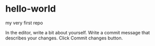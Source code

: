 # hello-world
my very first repo

In the editor, write a bit about yourself.
Write a commit message that describes your changes.
Click Commit changes button.

